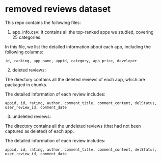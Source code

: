 # removed reviews dataset

This repo contains the following files:

1. app_info.csv: It contains all the top-ranked apps we studied, covering 25 categories.

In this file, we list the detailed information about each app, including the following columns:

    id, ranking, app_name, appid, category, app_price, developer


2. deleted reviews:

The directory contains all the deleted reviews of each app, which are packaged in chunks.

The detailed information of each review includes:

    appid, id, rating, author, comment_title, comment_content, delStatus, user_review_id, comment_date


3. undeleted reviews:

The directory contains all the undeleted reviews (that had not been captured as deleted) of each app.

The detailed information of each review includes:

    appid, id, rating, author, comment_title, comment_content, delStatus, user_review_id, comment_date
